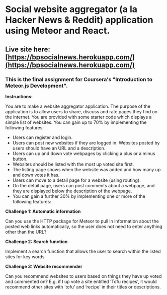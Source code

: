 # Social website aggregator (a la Hacker News & Reddit) application using Meteor and React.

## Live site here: [https://bpsocialnews.herokuapp.com/](https://bpsocialnews.herokuapp.com/)

### This is the final assignment for Coursera's "Introduction to Meteor.js Development".

__Instructions:__

You are to make a website aggregator application. The purpose of the application is to allow users to share, discuss and rate pages they find on the internet. You are provided with some starter code which displays a simple list of websites. You can gain up to 70% by implementing the following features:

 - Users can register and login.
 - Users can post new websites if they are logged in. Websites posted by users should have an URL and a description.
 - Users can up and down vote webpages by clicking a plus or a minus button.
 - Websites should be listed with the most up voted site first.
 - The listing page shows when the website was added and how many up and down votes it has.
 - Users can move to a detail page for a website (using routing).
 - On the detail page, users can post comments about a webpage, and they are displayed below the description of the webpage.
 - You can gain a further 30% by implementing one or more of the following features:

__Challenge 1: Automatic information__

Can you use the HTTP package for Meteor to pull in information about the posted web links automatically, so the user does not need to enter anything other than the URL?

__Challenge 2: Search function__

Implement a search function that allows the user to search within the listed sites for key words

__Challenge 3: Website recommender__

Can you recommend websites to users based on things they have up voted and commented on? E.g. if I up vote a site entitled ‘Tofu recipes’, it would recommend other sites with ‘tofu’ and ‘recipe’ in their titles or descriptions.
